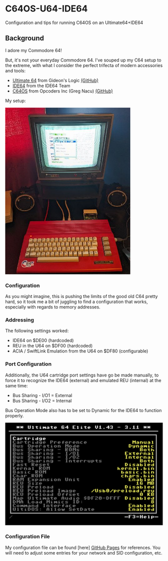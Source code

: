 # C64OS-U64-IDE64
Configuration and tips for running C64OS on an Ultimate64+IDE64

## Background
I adore my Commodore 64! 

But, it's not your everyday Commodore 64.   I've souped up my C64 setup to the extreme, with what I consider the perfect trifecta of modern accessories and tools:

* [Ultimate 64](https://ultimate64.com/) from Gideon's Logic [(GitHub)](https://github.com/GideonZ)
* [IDE64](https://www.ide64.org/) from the IDE64 Team
* [C64OS](https://c64os.com/) from Opcoders Inc (Greg Nacu)  [(GitHub)](https://github.com/OpCoders-Inc)

My setup:

![Ultimate 64](https://github.com/LeifBloomquist/C64OS-U64-IDE64/blob/main/u64-2024-sm.jpg)

### Configuration

As you might imagine, this is pushing the limits of the good old C64 pretty hard, so it took me a bit of juggling to find a configuration that works, especially with regards to memory addresses.

### Addressing

The following settings worked:

* IDE64 on $DE00 (hardcoded)
* REU in the U64 on $DF00 (hardcoded)
* ACIA / SwiftLink Emulation from the U64 on $DF80 (configurable)

### Port Configuration

Additionally, the U64 cartridge port settings have go be made manually, to force it to recognize the IDE64 (external) and emulated REU (internal) at the same time:

* Bus Sharing - I/O1 = External
* Bus Sharing - I/O2 = Internal

Bus Operation Mode also has to be set to Dynamic for the IDE64 to function properly.

![Settings](https://github.com/LeifBloomquist/C64OS-U64-IDE64/blob/main/screenshots/u64-cart-settings.png)


### Configuration File

My configuration file can be found [here] [GitHub Pages](https://github.com/LeifBloomquist/C64OS-U64-IDE64/blob/main/C64OS-IDE64.cfg) for references.   You will need to adjust some entries for your network and SID configuration, etc.
